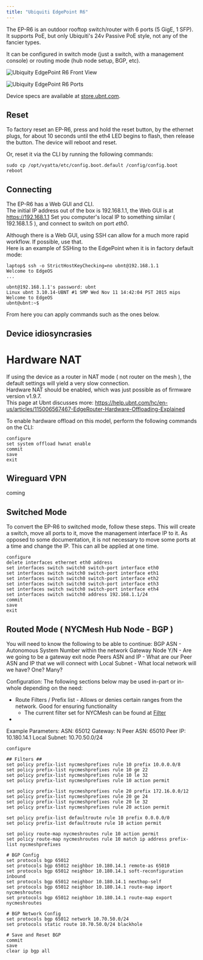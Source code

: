 ```yaml
---
title: "Ubiquiti EdgePoint R6"
---
```


The EP-R6 is an outdoor rooftop switch/router with 6 ports (5 GigE, 1 SFP). It supports PoE, but only Ubiquiti's 24v Passive PoE style, not any of the fancier types.

It can be configured in switch mode (just a switch, with a management console) or routing mode (hub node setup, BGP, etc).

![Ubiquity EdgePoint R6 Front View](/img/hardware/ubiquity_edgepointr6_front.png)

![Ubiquity EdgePoint R6 Ports](/img/hardware/ubiquity_edgepointr6_ports.png)

Device specs are available at [store.ubnt.com](https://store.ubnt.com/products/edgepoint-r6).


## Reset ##
To factory reset an EP-R6, press and hold the reset button, by the ethernet plugs, for about 10 seconds until the eth4 LED begins to flash, then release the button. The device will reboot and reset.

Or, reset it via the CLI by running the following commands:
```
sudo cp /opt/vyatta/etc/config.boot.default /config/config.boot
reboot 
```

## Connecting ##
The EP-R6 has a Web GUI and CLI.  
The initial IP address out of the box is 192.168.1.1, the Web GUI is at https://192.168.1.1
Set you computer's local IP to something similar ( 192.168.1.5 ), and connect to switch on port _eth0_.

Although there is a Web GUI, using SSH can allow for a much more rapid workflow. If possible, use that.  
Here is an example of SSHing to the EdgePoint when it is in factory default mode:
```
laptop$ ssh -o StrictHostKeyChecking=no ubnt@192.168.1.1
Welcome to EdgeOS
...

ubnt@192.168.1.1's password: ubnt
Linux ubnt 3.10.14-UBNT #1 SMP Wed Nov 11 14:42:04 PST 2015 mips
Welcome to EdgeOS
ubnt@ubnt:~$
```
From here you can apply commands such as the ones below.

## Device idiosyncrasies

# Hardware NAT
If using the device as a router in NAT mode ( not router on the mesh ), the default settings will yield a very slow connection.  
Hardware NAT should be enabled, which was just possible as of firmware version v1.9.7.  
This page at Ubnt discusses more: https://help.ubnt.com/hc/en-us/articles/115006567467-EdgeRouter-Hardware-Offloading-Explained

To enable hardware offload on this model, perform the following commands on the CLI:
```
configure
set system offload hwnat enable
commit
save
exit
```

## Wireguard VPN
coming


## Switched Mode ##
To convert the EP-R6 to switched mode, follow these steps.
This will create a switch, move all ports to it, move the management interface IP to it.
As opposed to some documentation, it is not necessary to move some ports at a time and change the IP. This can all be applied at one time.

```
configure
delete interfaces ethernet eth0 address
set interfaces switch switch0 switch-port interface eth0
set interfaces switch switch0 switch-port interface eth1
set interfaces switch switch0 switch-port interface eth2
set interfaces switch switch0 switch-port interface eth3
set interfaces switch switch0 switch-port interface eth4
set interfaces switch switch0 address 192.168.1.1/24
commit
save
exit
```
 
## Routed Mode ( NYCMesh Hub Node - BGP ) ##
You will need to know the following to be able to continue:
BGP ASN - Autonomous System Number within the network
Gateway Node Y/N - Are we going to be a gateway exit node
Peers ASN and IP - What are our Peer ASN and IP that we will connect with
Local Subnet - What local network will we have? One? Many?

Configuration:
The following sections below may be used in-part or in-whole depending on the need:
* Route Filters / Prefix list - Allows or denies certain ranges from the network. Good for ensuring functionality
  - The current filter set for NYCMesh can be found at [Filter](/network/filter)
* 

Example Parameters:
ASN: 65012
Gateway: N
Peer ASN: 65010
Peer IP: 10.180.14.1
Local Subnet: 10.70.50.0/24
```
configure

## Filters ##
set policy prefix-list nycmeshprefixes rule 10 prefix 10.0.0.0/8
set policy prefix-list nycmeshprefixes rule 10 ge 22
set policy prefix-list nycmeshprefixes rule 10 le 32
set policy prefix-list nycmeshprefixes rule 10 action permit

set policy prefix-list nycmeshprefixes rule 20 prefix 172.16.0.0/12
set policy prefix-list nycmeshprefixes rule 20 ge 24
set policy prefix-list nycmeshprefixes rule 20 le 32
set policy prefix-list nycmeshprefixes rule 20 action permit

set policy prefix-list defaultroute rule 10 prefix 0.0.0.0/0
set policy prefix-list defaultroute rule 10 action permit

set policy route-map nycmeshroutes rule 10 action permit
set policy route-map nycmeshroutes rule 10 match ip address prefix-list nycmeshprefixes

# BGP Config
set protocols bgp 65012
set protocols bgp 65012 neighbor 10.180.14.1 remote-as 65010
set protocols bgp 65012 neighbor 10.180.14.1 soft-reconfiguration inbound
set protocols bgp 65012 neighbor 10.180.14.1 nexthop-self
set protocols bgp 65012 neighbor 10.180.14.1 route-map import nycmeshroutes
set protocols bgp 65012 neighbor 10.180.14.1 route-map export nycmeshroutes

# BGP Network Config
set protocols bgp 65012 network 10.70.50.0/24
set protocols static route 10.70.50.0/24 blackhole

# Save and Reset BGP
commit
save
clear ip bgp all
```







